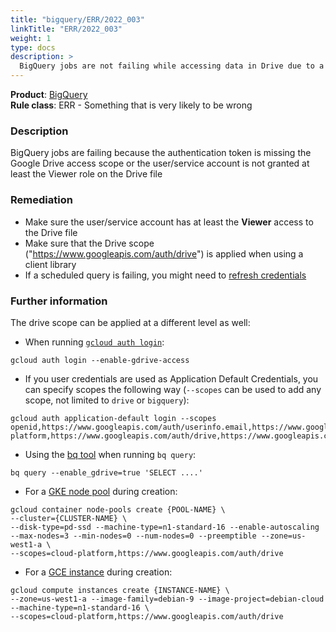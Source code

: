```yaml
---
title: "bigquery/ERR/2022_003"
linkTitle: "ERR/2022_003"
weight: 1
type: docs
description: >
  BigQuery jobs are not failing while accessing data in Drive due to a permission issue
---
```


**Product**: [BigQuery](https://cloud.google.com/bigquery)\
**Rule class**: ERR - Something that is very likely to be wrong

### Description

BigQuery jobs are failing because the authentication token is missing the Google
Drive access scope or the user/service account is not granted at least the Viewer
role on the Drive file

### Remediation

- Make sure the user/service account has at least the **Viewer** access to the
  Drive file
- Make sure that the Drive scope ("https://www.googleapis.com/auth/drive") is applied
when using a client library
- If a scheduled query is failing, you might need to [refresh credentials](https://cloud.google.com/bigquery/docs/scheduling-queries#updating_the_credentials_of_a_scheduled_query)

### Further information

The drive scope can be applied at a different level as well:

- When running [`gcloud auth login`](https://cloud.google.com/sdk/gcloud/reference/auth/login#--enable-gdrive-access):

```
gcloud auth login --enable-gdrive-access
```
- If you user credentials are used as Application Default Credentials, you can specify scopes the following way (`--scopes` can be used to add any scope, not limited to `drive` or `bigquery`):

```
gcloud auth application-default login --scopes openid,https://www.googleapis.com/auth/userinfo.email,https://www.googleapis.com/auth/cloud-platform,https://www.googleapis.com/auth/drive,https://www.googleapis.com/auth/bigquery
```

- Using the [bq tool](https://cloud.google.com/bigquery/docs/reference/bq-cli-reference#global_flags) when running `bq query`:

```
bq query --enable_gdrive=true 'SELECT ....'
```
- For a [GKE node pool](https://cloud.google.com/sdk/gcloud/reference/container/node-pools/create#--scopes) during creation:

```
gcloud container node-pools create {POOL-NAME} \
--cluster={CLUSTER-NAME} \
--disk-type=pd-ssd --machine-type=n1-standard-16 --enable-autoscaling --max-nodes=3 --min-nodes=0 --num-nodes=0 --preemptible --zone=us-west1-a \
--scopes=cloud-platform,https://www.googleapis.com/auth/drive
```
- For a [GCE instance](https://cloud.google.com/sdk/gcloud/reference/compute/instances/create#--scopes) during creation:

```
gcloud compute instances create {INSTANCE-NAME} \
--zone=us-west1-a --image-family=debian-9 --image-project=debian-cloud --machine-type=n1-standard-16 \
--scopes=cloud-platform,https://www.googleapis.com/auth/drive
```
